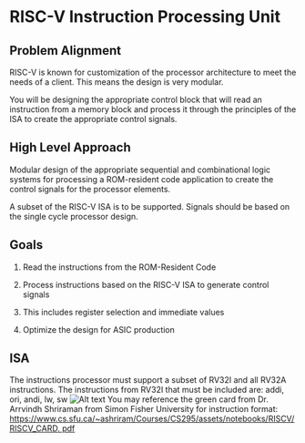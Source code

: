 # RISC-V Instruction Processing Unit

## Problem Alignment
RISC-V is known for customization of the processor architecture to meet the needs of a
client. This means the design is very modular.

You will be designing the appropriate control block that will read an instruction from a
memory block and process it through the principles of the ISA to create the appropriate
control signals.

## High Level Approach
Modular design of the appropriate sequential and combinational logic systems for
processing a ROM-resident code application to create the control signals for the
processor elements.

A subset of the RISC-V ISA is to be supported. Signals should be based on the single
cycle processor design.

## Goals
1. Read the instructions from the ROM-Resident Code

2. Process instructions based on the RISC-V ISA to generate control signals

3. This includes register selection and immediate values

4. Optimize the design for ASIC production

## ISA
The instructions processor must support a subset of RV32I and all RV32A instructions.
The instructions from RV32I that must be included are: addi, ori, andi, lw, sw
![Alt text](/relative/path/to/img.jpg?raw=true "Optional Title")
You may reference the green card from Dr. Arrvindh Shriraman from Simon Fisher
University for instruction format: [https://www.cs.sfu.ca/~ashriram/Courses/CS295/assets/notebooks/RISCV/RISCV_CARD.
pdf]()
